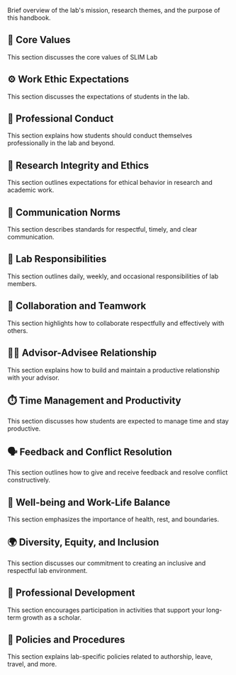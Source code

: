 Brief overview of the lab's mission, research themes, and the purpose of this handbook.

## 🌟 Core Values

This section discusses the core values of SLIM Lab

## ⚙️ Work Ethic Expectations

This section discusses the expectations of students in the lab.

## 🤝 Professional Conduct

This section explains how students should conduct themselves professionally in the lab and beyond.

## 🧪 Research Integrity and Ethics

This section outlines expectations for ethical behavior in research and academic work.

## 📣 Communication Norms

This section describes standards for respectful, timely, and clear communication.

## 🧹 Lab Responsibilities

This section outlines daily, weekly, and occasional responsibilities of lab members.

## 🤝 Collaboration and Teamwork

This section highlights how to collaborate respectfully and effectively with others.

## 👨‍🏫 Advisor-Advisee Relationship

This section explains how to build and maintain a productive relationship with your advisor.

## ⏱️ Time Management and Productivity

This section discusses how students are expected to manage time and stay productive.

## 🗣️ Feedback and Conflict Resolution

This section outlines how to give and receive feedback and resolve conflict constructively.

## 💚 Well-being and Work-Life Balance

This section emphasizes the importance of health, rest, and boundaries.

## 🌍 Diversity, Equity, and Inclusion

This section discusses our commitment to creating an inclusive and respectful lab environment.

## 🚀 Professional Development

This section encourages participation in activities that support your long-term growth as a scholar.

## 📄 Policies and Procedures

This section explains lab-specific policies related to authorship, leave, travel, and more.